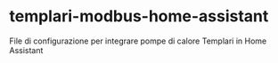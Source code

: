 # templari-modbus-home-assistant
File di configurazione per integrare pompe di calore Templari in Home Assistant
